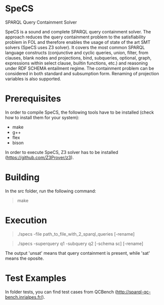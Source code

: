 # SpeCS
SPARQL Query Containment Solver

SpeCS is a sound and complete SPARQL query containment solver.
The approach reduces the query containment problem to the satisfiability problem in FOL and therefore enables the usage of state of the art SMT solvers (SpeCS uses Z3 solver).
It covers the most common SPARQL language constructs (conjunctive and cyclic queries, union, filter, from clauses, blank nodes and projections, bind, subqueries, optional, graph, expressions within select clause, builtin functions, etc.) and reasoning under RDF SCHEMA entailment regime.
The containment problem can be considered in both standard and subsumption form.
Renaming of projection variables is also supported.

# Prerequisites
In order to compile SpeCS, the following tools have to be installed (check how to install them for your system):
- make
- g++
- flex
- bison

In order to execute SpeCS, Z3 solver has to be installed (https://github.com/Z3Prover/z3).

# Building
In the src folder, run the following command:
> make

# Execution

> ./specs -file path_to_file_with_2_sparql_queries [-rename]

> ./specs -superquery q1 -subquery q2 [-schema sc] [-rename]

The output 'unsat' means that query containment is present, while 'sat' means the oposite.

# Test Examples
In folder tests, you can find test cases from QCBench (http://sparql-qc-bench.inrialpes.fr/).



